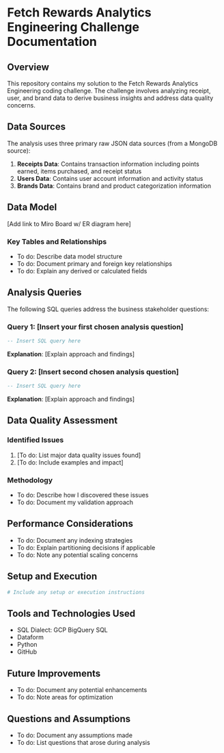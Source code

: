 # Fetch Rewards Analytics Engineering Challenge Documentation

## Overview
This repository contains my solution to the Fetch Rewards Analytics Engineering coding challenge. The challenge involves analyzing receipt, user, and brand data to derive business insights and address data quality concerns.

## Data Sources
The analysis uses three primary raw JSON data sources (from a MongoDB source):
1. **Receipts Data**: Contains transaction information including points earned, items purchased, and receipt status
2. **Users Data**: Contains user account information and activity status
3. **Brands Data**: Contains brand and product categorization information

## Data Model
[Add link to Miro Board w/ ER diagram here]

### Key Tables and Relationships
- To do: Describe data model structure
- To do: Document primary and foreign key relationships
- To do: Explain any derived or calculated fields

## Analysis Queries
The following SQL queries address the business stakeholder questions:

### Query 1: [Insert your first chosen analysis question]
```sql
-- Insert SQL query here
```
**Explanation**: [Explain approach and findings]

### Query 2: [Insert second chosen analysis question]
```sql
-- Insert SQL query here
```
**Explanation**: [Explain approach and findings]

## Data Quality Assessment
### Identified Issues
1. [To do: List major data quality issues found]
2. [To do: Include examples and impact]

### Methodology
- To do: Describe how I discovered these issues
- To do: Document my validation approach

## Performance Considerations
- To do: Document any indexing strategies
- To do: Explain partitioning decisions if applicable
- To do: Note any potential scaling concerns

## Setup and Execution
```bash
# Include any setup or execution instructions
```

## Tools and Technologies Used
- SQL Dialect: GCP BigQuery SQL
- Dataform
- Python
- GitHub

## Future Improvements
- To do: Document any potential enhancements
- To do: Note areas for optimization

## Questions and Assumptions
- To do: Document any assumptions made
- To do: List questions that arose during analysis